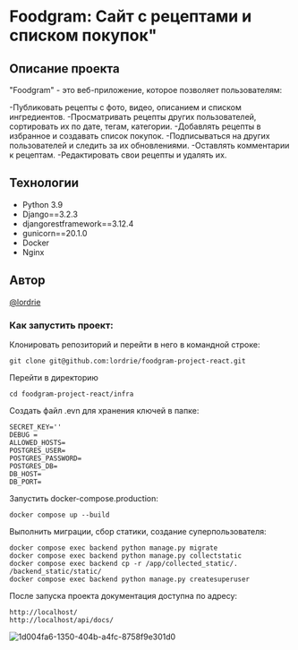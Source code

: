 # Foodgram: Сайт с рецептами и списком покупок"

## Описание проекта

"Foodgram" - это веб-приложение, которое позволяет пользователям:

-Публиковать рецепты с фото, видео, описанием и списком ингредиентов.
-Просматривать рецепты других пользователей, сортировать их по дате, тегам, категории.
-Добавлять рецепты в избранное и создавать список покупок.
-Подписываться на других пользователей и следить за их обновлениями.
-Оставлять комментарии к рецептам.
-Редактировать свои рецепты и удалять их.

## Технологии
- Python 3.9
- Django==3.2.3
- djangorestframework==3.12.4
- gunicorn==20.1.0
- Docker
- Nginx

## Автор
[@lordrie](https://github.com/lordrie)

### Как запустить проект:

Клонировать репозиторий и перейти в него в командной строке:

```
git clone git@github.com:lordrie/foodgram-project-react.git
```

Перейти в директорию
```
cd foodgram-project-react/infra
```

Создать файл .evn для хранения ключей в папке:

```
SECRET_KEY=''
DEBUG = 
ALLOWED_HOSTS=
POSTGRES_USER=
POSTGRES_PASSWORD=
POSTGRES_DB=
DB_HOST=
DB_PORT=
```

Запустить docker-compose.production:

```
docker compose up --build 
```

Выполнить миграции, сбор статики, создание суперпользователя:

```
docker compose exec backend python manage.py migrate
docker compose exec backend python manage.py collectstatic
docker compose exec backend cp -r /app/collected_static/. /backend_static/static/
docker compose exec backend python manage.py createsuperuser
```

После запуска проекта документация доступна по адресу:

```
http://localhost/
http://localhost/api/docs/
```
![1d004fa6-1350-404b-a4fc-8758f9e301d0](https://github.com/lordrie/foodgram-project-react/assets/131662299/ee358f66-ec71-47a9-83ea-d10becf30b8c)


